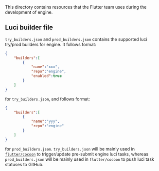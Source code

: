 This directory contains resources that the Flutter team uses during 
the development of engine.

## Luci builder file
`try_builders.json` and `prod_builders.json` contains the 
supported luci try/prod builders for engine. It follows format:
```json
{
    "builders":[
        {
            "name":"xxx",
            "repo":"engine",
            "enabled":true
        }
    ]
}
```
for `try_builders.json`, and follows format:
```json
{
    "builders":[
        {
            "name":"yyy",
            "repo":"engine"
        }
    ]
}
```
for `prod_builders.json`. `try_builders.json` will be mainly used in 
[`flutter/cocoon`](https://github.com/flutter/cocoon) to trigger/update pre-submit
engine luci tasks, whereas `prod_builders.json` will be mainly used in `flutter/cocoon`
to push luci task statuses to GitHub.